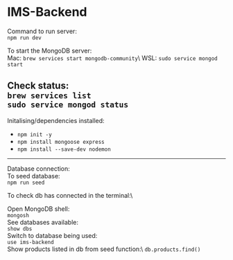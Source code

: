 # IMS-Backend

Command to run server:\
`npm run dev`

To start the MongoDB server:\
Mac: `brew services start mongodb-community`\ 
WSL: `sudo service mongod start`

Check status:\
`brew services list`\
`sudo service mongod status`
---
Initalising/dependencies installed:
- `npm init -y`
- `npm install mongoose express`
- `npm install --save-dev nodemon`

---
Database connection:\
To seed database:\
`npm run seed`

To check db has connected in the terminal:\

Open MongoDB shell:\
`mongosh`\
See databases available:\
`show dbs`\
Switch to database being used:\
`use ims-backend`\
Show products listed in db from seed function:\ 
`db.products.find()`